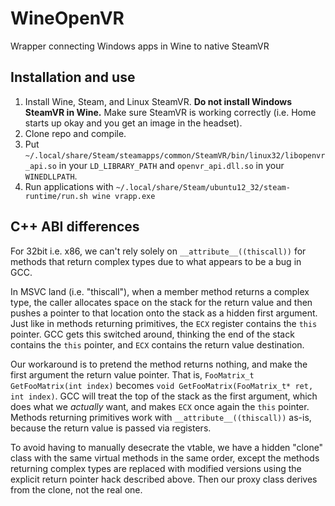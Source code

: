 # WineOpenVR
Wrapper connecting Windows apps in Wine to native SteamVR

## Installation and use

1. Install Wine, Steam, and Linux SteamVR. **Do not install Windows SteamVR in Wine.** Make sure SteamVR is working correctly (i.e. Home starts up okay and you get an image in the headset).
2. Clone repo and compile.
3. Put `~/.local/share/Steam/steamapps/common/SteamVR/bin/linux32/libopenvr_api.so` in your `LD_LIBRARY_PATH` and `openvr_api.dll.so` in your `WINEDLLPATH`.
4. Run applications with `~/.local/share/Steam/ubuntu12_32/steam-runtime/run.sh wine vrapp.exe`

## C++ ABI differences
For 32bit i.e. x86, we can't rely solely on `__attribute__((thiscall))` for methods that return complex types due to what appears to be a bug in GCC.

In MSVC land (i.e. "thiscall"), when a member method returns a complex type, the caller allocates space on the stack for the return value and then pushes a pointer to that location onto the stack as a hidden first argument. Just like in methods returning primitives, the `ECX` register contains the `this` pointer. GCC gets this switched around, thinking the end of the stack contains the `this` pointer, and `ECX` contains the return value destination.

Our workaround is to pretend the method returns nothing, and make the first argument the return value pointer. That is, `FooMatrix_t GetFooMatrix(int index)` becomes `void GetFooMatrix(FooMatrix_t* ret, int index)`. GCC will treat the top of the stack as the first argument, which does what we *actually* want, and makes `ECX` once again the `this` pointer. Methods returning primitives work with `__attribute__((thiscall))` as-is, because the return value is passed via registers.

To avoid having to manually desecrate the vtable, we have a hidden "clone" class with the same virtual methods in the same order, except the methods returning complex types are replaced with modified versions using the explicit return pointer hack described above. Then our proxy class derives from the clone, not the real one.
